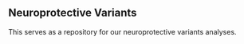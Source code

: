 ## Neuroprotective Variants ##
This serves as a repository for our neuroprotective variants analyses.